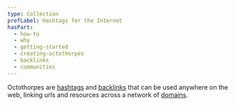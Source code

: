 ```yaml
---
type: Collection
prefLabel: Hashtags for the Internet
hasPart:
  - how-to
  - why
  - getting-started
  - creating-octothorpes
  - backlinks
  - communities
---
```


Octothorpes are [hashtags](/~) and [backlinks](/>) that can be used anywhere on the web, linking urls and resources across a network of [domains](/domains).
